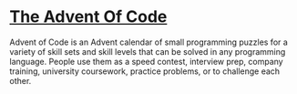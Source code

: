 # [The Advent Of Code](https://adventofcode.com)

Advent of Code is an Advent calendar of small programming puzzles for a variety of skill sets and skill levels that can be solved in any programming language. People use them as a speed contest, interview prep, company training, university coursework, practice problems, or to challenge each other.